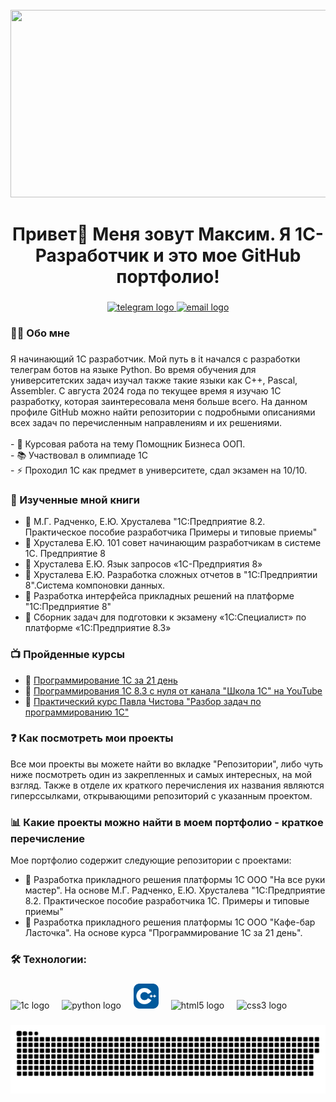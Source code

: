 <br clear="both">

<div align="center">
  <img height="300" width="600" src="https://user-images.githubusercontent.com/74038190/225813708-98b745f2-7d22-48cf-9150-083f1b00d6c9.gif"  />
</div>

###

<h1 align="center">Привет👋 Меня зовут Максим. Я 1С-Разработчик и это мое GitHub портфолио!</h1>

###

<div align="center">
  <a href="https://t.me/kristoner" target="_blank">
    <img src="https://img.shields.io/badge/Telegram-2CA5E0?style=for-the-badge&logo=telegram&logoColor=white" height="25" alt="telegram logo"  />
  </a>
  <a href="https://mbatura19@gmail.com" target="_blank">
    <img src="https://img.shields.io/badge/Gmail-D14836?style=for-the-badge&logo=gmail&logoColor=white" height="25" alt="email logo"  />
  </a>
</div>

###

<h3 align="left">👩‍💻  Обо мне</h3>

###

<p align="left">  Я начинающий 1С разработчик. Мой путь в it начался с разработки телеграм ботов на языке Python. Во время обучения для университетских задач изучал также такие языки как C++, Pascal, Assembler. С августа 2024 года по текущее время я изучаю 1С разработку, которая заинтересовала меня больше всего. На данном профиле GitHub можно найти репозитории с подробными описаниями всех задач по перечисленным направлениям и их решениями.
  <br><br>- 🔭 Курсовая работа на тему Помощник Бизнеса ООП.<br>- 📚 Участвовал в олимпиаде 1С<br>- ⚡ Проходил 1С как предмет в университете, сдал экзамен на 10/10.</p>

###
<h3 align="left">📕 Изученные мной книги</h3>

- 📖 М.Г. Радченко, Е.Ю. Хрусталева "1С:Предприятие 8.2. Практическое пособие разработчика Примеры и типовые приемы"
- 📖 Хрусталева Е.Ю. 101 совет начинающим разработчикам в системе 1С. Предприятие 8
- 📖 Хрусталева Е.Ю. Язык запросов «1С-Предприятия 8»
- 📖 Хрусталева Е.Ю. Разработка сложных отчетов в "1С:Предприятии 8".Система компоновки данных.
- 📖 Разработка интерфейса прикладных решений на платформе "1С:Предприятие 8"
- 📖 Сборник задач для подготовки к экзамену «1С:Специалист» по платформе «1С:Предприятие 8.3»

###

<h3 align="left">📺 Пройденные курсы</h3>

- 📒 <a href="https://xn----1-bedvffifm4g.xn--p1ai/free/programming-in-1c-in-21-days/final-all-in-one/" target="_blank"> Программирование 1С за 21 день </a>
- 📒 <a href="https://www.youtube.com/watch?v=gXYUsQcT7JI&list=PL6Nx1KDcurkBdxssD1k56SDnwuTuX2bBr" target="_blank"> Программирования 1С 8.3 с нуля от канала "Школа 1С" на YouTube</a>
- 📒 <a href="https://www.youtube.com/watch?v=iCSEs7zJM6U&list=PLY7ViBfWFBOkQh6Oo-7a9mICAm0AfzfNN" target="_blank"> Практический курс Павла Чистова "Разбор задач по программированию 1С"</a>

###

<h3 align="left">❓ Как посмотреть мои проекты</h3>

<p align="left">
Все мои проекты вы можете найти во вкладке "Репозитории", либо чуть ниже посмотреть один из закрепленных и самых интересных, на мой взгляд. Также в отделе их краткого перечисления их названия являются гиперссылками, открывающими репозиторий с указанным проектом.
</p>

###

<h3 align="left">📊 Какие проекты можно найти в моем портфолио - краткое перечисление</h3>

Мое портфолио содержит следующие репозитории с проектами:
- 📒 Разработка прикладного решения платформы 1С ООО "На все руки мастер". На основе М.Г. Радченко, Е.Ю. Хрусталева "1С:Предприятие 8.2. Практическое пособие разработчика 1С. Примеры и типовые приемы"
- 📒 Разработка прикладного решения платформы 1С ООО "Кафе-бар Ласточка". На основе курса "Программирование 1С за 21 день".

###

<h3 align="left">🛠 Технологии:</h3>

###

<div align="left">
  <img src="https://toplogos.ru/images/logo-1c.png" height="40" alt="1с logo"  />
  <img width="12" />
  <img src="https://skillicons.dev/icons?i=py" height="40" alt="python logo"  />
  <img width="12" />
  <img src="https://raw.githubusercontent.com/tandpfun/skill-icons/65dea6c4eaca7da319e552c09f4cf5a9a8dab2c8/icons/CPP.svg" height="40" alt="python logo"  />
  <img width="12" />
  <img src="https://cdn.jsdelivr.net/gh/devicons/devicon/icons/html5/html5-original.svg" height="40" alt="html5 logo"  />
  <img width="12" />
  <img src="https://cdn.jsdelivr.net/gh/devicons/devicon/icons/css3/css3-original.svg" height="40" alt="css3 logo"  />
  <img width="12" />
</div>

###

<p align="center">
 <img width="600" src="assets/github-snake.svg" alt="snake"/>
</p>

###
